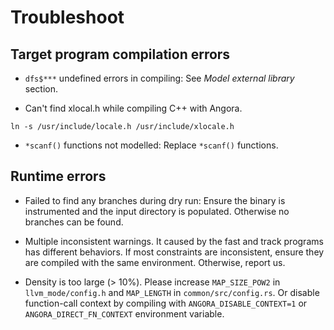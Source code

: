 # Troubleshoot

## Target program compilation errors 

- `dfs$***` undefined errors in compiling: See *Model external library* section.

- Can't find xlocal.h while compiling C++ with Angora.

```
ln -s /usr/include/locale.h /usr/include/xlocale.h
```

- `*scanf()` functions not modelled: Replace `*scanf()` functions.

## Runtime errors

- Failed to find any branches during dry run: Ensure the binary is instrumented and the input 
directory is populated. Otherwise no branches can be found.

- Multiple inconsistent warnings. It caused by the fast and track programs has different behaviors. If most constraints are inconsistent, ensure they are compiled with the same environment. Otherwise, report us.

- Density is too large (> 10%). Please increase `MAP_SIZE_POW2` in `llvm_mode/config.h` and `MAP_LENGTH` in `common/src/config.rs`. Or disable function-call context by compiling with `ANGORA_DISABLE_CONTEXT=1` or `ANGORA_DIRECT_FN_CONTEXT` environment variable.

